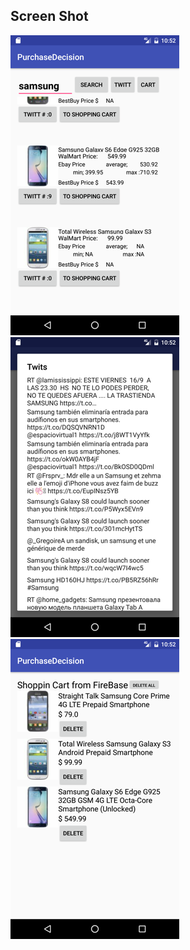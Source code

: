 ## Screen Shot
![serach image](./image/search_resize1.png)
![serach image](./image/twitt_resize.png)
![serach image](./image/cart_resize.png)